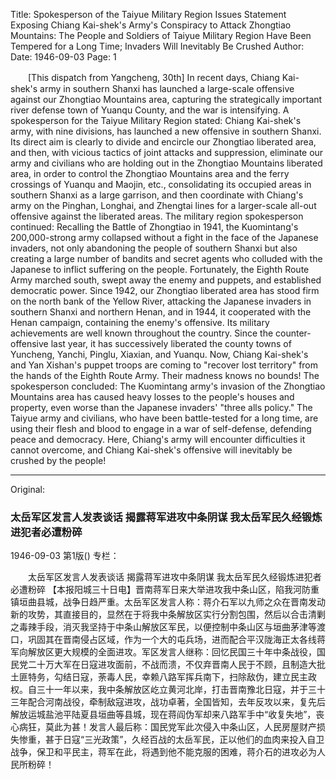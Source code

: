 Title: Spokesperson of the Taiyue Military Region Issues Statement Exposing Chiang Kai-shek's Army's Conspiracy to Attack Zhongtiao Mountains: The People and Soldiers of Taiyue Military Region Have Been Tempered for a Long Time; Invaders Will Inevitably Be Crushed
Author:
Date: 1946-09-03
Page: 1

　　[This dispatch from Yangcheng, 30th] In recent days, Chiang Kai-shek's army in southern Shanxi has launched a large-scale offensive against our Zhongtiao Mountains area, capturing the strategically important river defense town of Yuanqu County, and the war is intensifying. A spokesperson for the Taiyue Military Region stated: Chiang Kai-shek's army, with nine divisions, has launched a new offensive in southern Shanxi. Its direct aim is clearly to divide and encircle our Zhongtiao liberated area, and then, with vicious tactics of joint attacks and suppression, eliminate our army and civilians who are holding out in the Zhongtiao Mountains liberated area, in order to control the Zhongtiao Mountains area and the ferry crossings of Yuanqu and Maojin, etc., consolidating its occupied areas in southern Shanxi as a large garrison, and then coordinate with Chiang's army on the Pinghan, Longhai, and Zhengtai lines for a larger-scale all-out offensive against the liberated areas. The military region spokesperson continued: Recalling the Battle of Zhongtiao in 1941, the Kuomintang's 200,000-strong army collapsed without a fight in the face of the Japanese invaders, not only abandoning the people of southern Shanxi but also creating a large number of bandits and secret agents who colluded with the Japanese to inflict suffering on the people. Fortunately, the Eighth Route Army marched south, swept away the enemy and puppets, and established democratic power. Since 1942, our Zhongtiao liberated area has stood firm on the north bank of the Yellow River, attacking the Japanese invaders in southern Shanxi and northern Henan, and in 1944, it cooperated with the Henan campaign, containing the enemy's offensive. Its military achievements are well known throughout the country. Since the counter-offensive last year, it has successively liberated the county towns of Yuncheng, Yanchi, Pinglu, Xiaxian, and Yuanqu. Now, Chiang Kai-shek's and Yan Xishan's puppet troops are coming to "recover lost territory" from the hands of the Eighth Route Army. Their madness knows no bounds! The spokesperson concluded: The Kuomintang army's invasion of the Zhongtiao Mountains area has caused heavy losses to the people's houses and property, even worse than the Japanese invaders' "three alls policy." The Taiyue army and civilians, who have been battle-tested for a long time, are using their flesh and blood to engage in a war of self-defense, defending peace and democracy. Here, Chiang's army will encounter difficulties it cannot overcome, and Chiang Kai-shek's offensive will inevitably be crushed by the people!



<hr /> 

Original: 


### 太岳军区发言人发表谈话  揭露蒋军进攻中条阴谋  我太岳军民久经锻炼进犯者必遭粉碎

1946-09-03
第1版()
专栏：

　　太岳军区发言人发表谈话
    揭露蒋军进攻中条阴谋
    我太岳军民久经锻炼进犯者必遭粉碎
    【本报阳城三十日电】晋南蒋军日来大举进攻我中条山区，陷我河防重镇垣曲县城，战争日趋严重。太岳军区发言人称：蒋介石军以九师之众在晋南发动新的攻势，其直接目的，显然在于将我中条解放区实行分割包围，然后以合击清剿之毒辣手段，消灭我坚持于中条山解放区军民，以便控制中条山区与垣曲茅津等渡口，巩固其在晋南侵占区域，作为一个大的屯兵场，进而配合平汉陇海正太各线蒋军向解放区更大规模的全面进攻。军区发言人继称：回忆民国三十年中条战役，国民党二十万大军在日寇进攻面前，不战而溃，不仅弃晋南人民于不顾，且制造大批土匪特务，勾结日寇，荼毒人民，幸赖八路军挥兵南下，扫除敌伪，建立民主政权。自三十一年以来，我中条解放区屹立黄河北岸，打击晋南豫北日寇，并于三十三年配合河南战役，牵制敌寇进攻，战功卓著，全国皆知，去年反攻以来，复先后解放运城盐池平陆夏县垣曲等县城，现在蒋阎伪军却来八路军手中“收复失地”，丧心病狂，莫此为甚！发言人最后称：国民党军此次侵入中条山区，人民房屋财产损失惨重，甚于日寇“三光政策”，久经百战的太岳军民，正以他们的血肉来投入自卫战争，保卫和平民主，蒋军在此，将遇到他不能克服的困难，蒋介石的进攻必为人民所粉碎！
